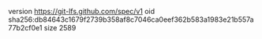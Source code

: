 version https://git-lfs.github.com/spec/v1
oid sha256:db84643c1679f2739b358af8c7046ca0eef362b583a1983e21b557a77b2cf0e1
size 2589
